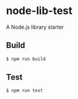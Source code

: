 # node-lib-test

  A Node.js library starter

## Build

```bash
$ npm run build
```

## Test

```bash
$ npm run test
```

  
